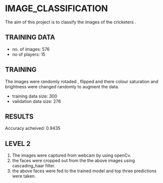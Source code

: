 # IMAGE_CLASSIFICATION
The aim of this project is to classify the images of the cricketers .

## TRAINING DATA 
* no. of images: 576
* no of players: 15

## TRAINING
The images were randomly rotaded , flipped and there colour saturation and brightness were changed randomly to augment the data.

* training data size: 300
* validation data size: 276

## RESULTS
Accuracy acheived: 0.9435

## LEVEL 2
1. The images were captured from webcam by using openCv.
2. the faces were cropped out from the the above images using cascading_haar filter.
3. the above faces were fed to the trained model and top three predictions were taken.

